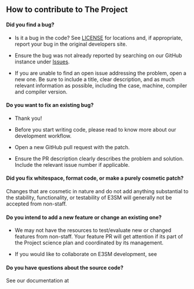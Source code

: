 ## How to contribute to The Project

#### **Did you find a bug?**

* Is it a bug in the code?
See [LICENSE](LICENSE) for
locations and, if appropriate, report your bug in the original developers site.

* Ensure the bug was not already reported by searching on our GitHub instance
under [Issues](https://github.com/E3SM-Project/E3SM/issues).

* If you are unable to find an open issue addressing the problem, open a new
one. Be sure to include a title, clear description, and as much relevant
information as possible, including the case, machine, compiler and compiler
version.

#### **Do you want to fix an existing bug?**

* Thank you!

* Before you start writing code, please read   to know more about
our development workflow.

* Open a new GitHub pull request with the patch.

* Ensure the PR description clearly describes the problem and solution. Include
the relevant issue number if applicable.

#### **Did you fix whitespace, format code, or make a purely cosmetic patch?**

Changes that are cosmetic in nature and do not add anything substantial to the
stability, functionality, or testability of E3SM will generally not be accepted
from non-staff.

#### **Do you intend to add a new feature or change an existing one?**

* We may not have the resources to test/evaluate new or changed features from
non-staff.  Your feature PR will get attention if its part of the Project science
plan and coordinated by its management. 

* If you would like to collaborate on E3SM development, see  

#### **Do you have questions about the source code?**

See our documentation at  
